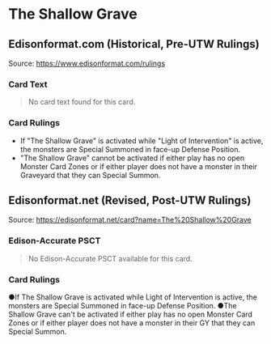 # The Shallow Grave

## Edisonformat.com (Historical, Pre-UTW Rulings)

Source: https://www.edisonformat.com/rulings

### Card Text

> No card text found for this card.

### Card Rulings

*   If "The Shallow Grave" is activated while "Light of Intervention" is active, the monsters are Special Summoned in face-up Defense Position.
*   "The Shallow Grave" cannot be activated if either play has no open Monster Card Zones or if either player does not have a monster in their Graveyard that they can Special Summon.

## Edisonformat.net (Revised, Post-UTW Rulings)

Source: https://edisonformat.net/card?name=The%20Shallow%20Grave

### Edison-Accurate PSCT

> No Edison-Accurate PSCT available for this card.

### Card Rulings

●If The Shallow Grave is activated while Light of Intervention is active, the monsters are Special Summoned in face-up Defense Position.
●The Shallow Grave can't be activated if either play has no open Monster Card Zones or if either player does not have a monster in their GY that they can Special Summon.
            